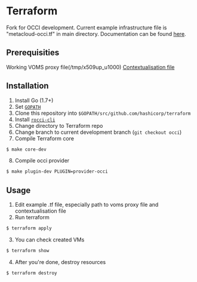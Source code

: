 Terraform
=========

Fork for OCCI development.
Current example infrastructure file is "metacloud-occi.tf" in main directory.
Documentation can be found [here](https://github.com/cduongt/terraform/blob/occi/website/source/docs/providers/occi/r/virtual_machine.html.markdown).

Prerequisities
--------------------
Working VOMS proxy file(/tmp/x509up_u1000)
[Contextualisation file](https://wiki.egi.eu/wiki/FAQ10_EGI_Federated_Cloud_User#Contextualisation)

Installation
--------------------
1. Install Go (1.7+)
2. Set [`GOPATH`](https://golang.org/doc/code.html#GOPATH)
3. Clone this repository into `$GOPATH/src/github.com/hashicorp/terraform`
4. Install [`rocci-cli`](https://github.com/gwdg/rOCCI-cli)
5. Change directory to Terraform repo
6. Change branch to current development branch (`git checkout occi`)
7. Compile Terraform core
```sh
$ make core-dev
```
8. Compile occi provider
```sh
$ make plugin-dev PLUGIN=provider-occi
```

Usage
--------------------

1. Edit example .tf file, especially path to voms proxy file and contextualisation file
2. Run terraform
```sh
$ terraform apply
```
3. You can check created VMs
```sh
$ terraform show
```
4. After you're done, destroy resources
```sh
$ terraform destroy
```
